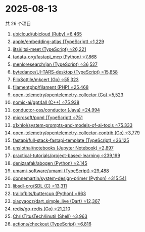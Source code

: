# 2025-08-13

共 26 个项目

<!-- BEGIN GITHUB -->
<!-- 最后更新时间 2025-08-13 20:18:41 +0800 -->
1. [ubicloud/ubicloud (Ruby) ⭐6,465](https://github.com/ubicloud/ubicloud)
1. [apple/embedding-atlas (TypeScript) ⭐1,229](https://github.com/apple/embedding-atlas)
1. [jitsi/jitsi-meet (TypeScript) ⭐26,221](https://github.com/jitsi/jitsi-meet)
1. [tadata-org/fastapi_mcp (Python) ⭐7,868](https://github.com/tadata-org/fastapi_mcp)
1. [menloresearch/jan (TypeScript) ⭐36,527](https://github.com/menloresearch/jan)
1. [bytedance/UI-TARS-desktop (TypeScript) ⭐15,858](https://github.com/bytedance/UI-TARS-desktop)
1. [FiloSottile/mkcert (Go) ⭐55,323](https://github.com/FiloSottile/mkcert)
1. [filamentphp/filament (PHP) ⭐25,468](https://github.com/filamentphp/filament)
1. [open-telemetry/opentelemetry-collector (Go) ⭐5,523](https://github.com/open-telemetry/opentelemetry-collector)
1. [nomic-ai/gpt4all (C++) ⭐75,938](https://github.com/nomic-ai/gpt4all)
1. [conductor-oss/conductor (Java) ⭐24,994](https://github.com/conductor-oss/conductor)
1. [microsoft/poml (TypeScript) ⭐751](https://github.com/microsoft/poml)
1. [x1xhlol/system-prompts-and-models-of-ai-tools ⭐75,333](https://github.com/x1xhlol/system-prompts-and-models-of-ai-tools)
1. [open-telemetry/opentelemetry-collector-contrib (Go) ⭐3,779](https://github.com/open-telemetry/opentelemetry-collector-contrib)
1. [fastapi/full-stack-fastapi-template (TypeScript) ⭐36,125](https://github.com/fastapi/full-stack-fastapi-template)
1. [unslothai/notebooks (Jupyter Notebook) ⭐2,897](https://github.com/unslothai/notebooks)
1. [practical-tutorials/project-based-learning ⭐239,199](https://github.com/practical-tutorials/project-based-learning)
1. [denizsafak/abogen (Python) ⭐2,145](https://github.com/denizsafak/abogen)
1. [umami-software/umami (TypeScript) ⭐29,488](https://github.com/umami-software/umami)
1. [donnemartin/system-design-primer (Python) ⭐315,541](https://github.com/donnemartin/system-design-primer)
1. [libsdl-org/SDL (C) ⭐13,311](https://github.com/libsdl-org/SDL)
1. [trailofbits/buttercup (Python) ⭐663](https://github.com/trailofbits/buttercup)
1. [xiaoyaocz/dart_simple_live (Dart) ⭐12,367](https://github.com/xiaoyaocz/dart_simple_live)
1. [redis/go-redis (Go) ⭐21,210](https://github.com/redis/go-redis)
1. [ChrisTitusTech/linutil (Shell) ⭐3,963](https://github.com/ChrisTitusTech/linutil)
1. [actions/checkout (TypeScript) ⭐6,816](https://github.com/actions/checkout)
<!-- END GITHUB -->